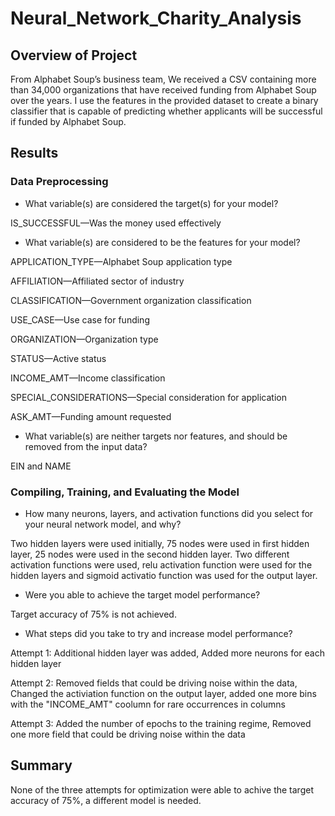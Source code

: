 # Neural_Network_Charity_Analysis
## Overview of Project
From Alphabet Soup’s business team, We received a CSV containing more than 34,000 organizations that have received funding from Alphabet Soup over the years. I use the features in the provided dataset to create a binary classifier that is capable of predicting whether applicants will be successful if funded by Alphabet Soup.

## Results
### Data Preprocessing
- What variable(s) are considered the target(s) for your model?

IS_SUCCESSFUL—Was the money used effectively

- What variable(s) are considered to be the features for your model?

APPLICATION_TYPE—Alphabet Soup application type

AFFILIATION—Affiliated sector of industry

CLASSIFICATION—Government organization classification

USE_CASE—Use case for funding

ORGANIZATION—Organization type

STATUS—Active status

INCOME_AMT—Income classification

SPECIAL_CONSIDERATIONS—Special consideration for application

ASK_AMT—Funding amount requested

- What variable(s) are neither targets nor features, and should be removed from the input data?

EIN and NAME

### Compiling, Training, and Evaluating the Model
- How many neurons, layers, and activation functions did you select for your neural network model, and why?

Two hidden layers were used initially, 75 nodes were used in first hidden layer, 25 nodes were used in the second hidden layer.
Two different activation functions were used, relu activation function were used for the hidden layers and sigmoid activatio function was used for the output layer.

- Were you able to achieve the target model performance? 
 
Target accuracy of 75% is not achieved.

- What steps did you take to try and increase model performance?

Attempt 1: Additional hidden layer was added, Added more neurons for each hidden layer

Attempt 2: Removed fields that could be driving noise within the data, Changed the activiation function on the output layer, added one more bins with the "INCOME_AMT" coolumn for rare occurrences in columns

Attempt 3: Added the number of epochs to the training regime, Removed one more field that could be driving noise within the data

## Summary
None of the three attempts for optimization were able to achive the target accuracy of 75%, a different model is needed.
